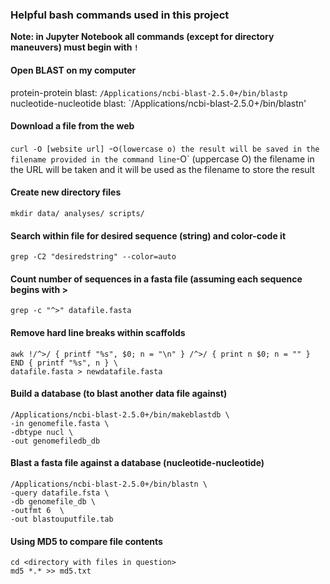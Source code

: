 ### Helpful bash commands used in this project
**Note: in Jupyter Notebook all commands (except for directory maneuvers) must begin with `!`**

#### Open BLAST on my computer
protein-protein blast: `/Applications/ncbi-blast-2.5.0+/bin/blastp` 
nucleotide-nucleotide blast: `/Applications/ncbi-blast-2.5.0+/bin/blastn'

#### Download a file from the web
`curl -O [website url]
`-o` (lowercase o) the result will be saved in the filename provided in the command line
`-O` (uppercase O) the filename in the URL will be taken and it will be used as the filename to store the result

#### Create new directory files
    mkdir data/ analyses/ scripts/

#### Search within file for desired sequence (string) and color-code it
    grep -C2 "desiredstring" --color=auto

#### Count number of sequences in a fasta file (assuming each sequence begins with >
    grep -c "^>" datafile.fasta

#### Remove hard line breaks within scaffolds
    awk !/^>/ { printf "%s", $0; n = "\n" } /^>/ { print n $0; n = "" } END { printf "%s", n } \
    datafile.fasta > newdatafile.fasta

#### Build a database (to blast another data file against)
    /Applications/ncbi-blast-2.5.0+/bin/makeblastdb \
    -in genomefile.fasta \
    -dbtype nucl \
    -out genomefiledb_db

#### Blast a fasta file against a database (nucleotide-nucleotide)
    /Applications/ncbi-blast-2.5.0+/bin/blastn \
    -query datafile.fsta \
    -db genomefile_db \
    -outfmt 6  \
    -out blastouputfile.tab

#### Using MD5 to compare file contents
    cd <directory with files in question>
    md5 *.* >> md5.txt